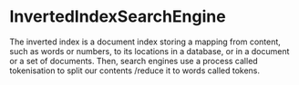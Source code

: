# InvertedIndexSearchEngine
The inverted index is a document index storing a mapping from content, such as words or numbers, to its locations in a database, or in a document or a set of documents.
Then, search engines use a process called tokenisation to split our contents /reduce it to words called tokens.




